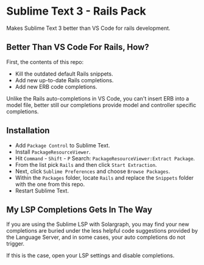 # Sublime Text 3 - Rails Pack
Makes Sublime Text 3 better than VS Code for rails development.

## Better Than VS Code For Rails, How?

First, the contents of this repo:

- Kill the outdated default Rails snippets.
- Add new up-to-date Rails completions.
- Add new ERB code completions.

Unlike the Rails auto-completions in VS Code, you can't insert ERB into a model file, better still our completions provide model and controller specific completions.

## Installation
- Add `Package Control` to Sublime Text.
- Install `PackageResourceViewer`.
- Hit `Command` - `Shift` - `P` Search: `PackageResourceViewer:Extract Package`.
- From the list pick `Rails` and then click `Start Extraction`.
- Next, click `Sublime Preferences` and choose `Browse Packages`.
- Within the `Packages` folder, locate `Rails` and replace the `Snippets` folder with the one from this repo.
- Restart Sublime Text.

## My LSP Completions Gets In The Way

If you are using the Sublime LSP with Solargraph, you may find your new completions are buried under the less helpful code suggestions provided by the Language Server, and in some cases, your auto completions do not trigger.

If this is the case, open your LSP settings and disable completions.

